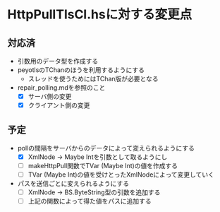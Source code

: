 HttpPullTlsCl.hsに対する変更点
==============================

対応済
------

* 引数用のデータ型を作成する
* peyotlsのTChanのほうを利用するようにする
	+ スレッドを使うためにはTChan版が必要となる
* repair_polling.mdを参照のこと
	+ [x] サーバ側の変更
	+ [x] クライアント側の変更

予定
----

* pollの間隔をサーバからのデータによって変えられるようにする
	+ [x] XmlNode -> Maybe Intを引数として取るようにし
	+ [ ] makeHttpPull関数でTVar (Maybe Int)の値を作成する
	+ [ ] TVar (Maybe Int)の値を受けとったXmlNodeによって変更していく

* パスを送信ごとに変えられるようにする
	+ [ ] XmlNode -> BS.ByteString型の引数を追加する
	+ [ ] 上記の関数によって得た値をパスに追加する

